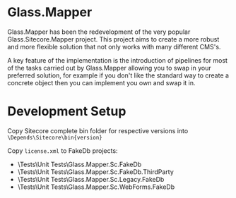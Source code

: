 Glass.Mapper
============

Glass.Mapper has been the redevelopment of the very popular Glass.Sitecore.Mapper project. This project aims to create a more robust and more flexible solution that not only works with many different CMS's.

A key feature of the implementation is the introduction of pipelines for most of the tasks carried out by Glass.Mapper allowing you to swap in your preferred solution, for example if you don't like the standard way to create a concrete object then you can implement you own and swap it in.

Development Setup
=================

Copy Sitecore complete bin folder for respective versions into `\Depends\Sitecore\bin{version}`

Copy `license.xml` to FakeDb projects:

- \Tests\Unit Tests\Glass.Mapper.Sc.FakeDb
- \Tests\Unit Tests\Glass.Mapper.Sc.FakeDb.ThirdParty
- \Tests\Unit Tests\Glass.Mapper.Sc.Legacy.FakeDb
- \Tests\Unit Tests\Glass.Mapper.Sc.WebForms.FakeDb
